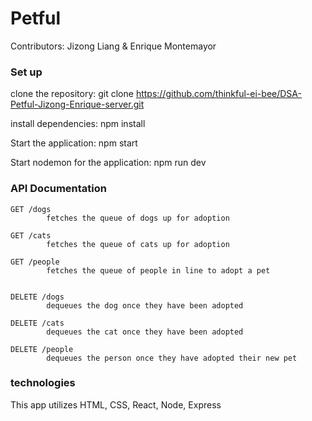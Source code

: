 # Petful

Contributors: Jizong Liang & Enrique Montemayor


### Set up

clone the repository: git clone https://github.com/thinkful-ei-bee/DSA-Petful-Jizong-Enrique-server.git

install dependencies: npm install

Start the application: npm start

Start nodemon for the application: npm run dev




### API Documentation

    GET /dogs
            fetches the queue of dogs up for adoption

    GET /cats
            fetches the queue of cats up for adoption

    GET /people
            fetches the queue of people in line to adopt a pet


    DELETE /dogs
            dequeues the dog once they have been adopted

    DELETE /cats
            dequeues the cat once they have been adopted

    DELETE /people
            dequeues the person once they have adopted their new pet


### technologies
This app utilizes HTML, CSS, React, Node, Express
